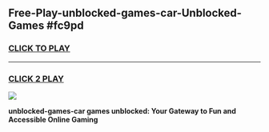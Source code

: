 
## Free-Play-unblocked-games-car-Unblocked-Games #fc9pd
<h3>
<a href="https://news.freeplayer.one?title=unblocked-games-car&ref=8M">CLICK TO PLAY</a></h3>
<hr>

<h3>
<a href="https://news.freeplayer.one?title=unblocked-games-car&ref=8M">CLICK 2 PLAY</a>
  
</h3>

<a href="https://news.freeplayer.one?title=unblocked-games-car&ref=8M"><img src="https://clearcache.store/games.png"></a>


**unblocked-games-car games unblocked: Your Gateway to Fun and Accessible Online Gaming**

